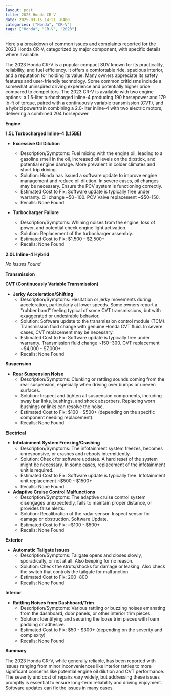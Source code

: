 ```yaml
---
layout: post
title: 2023 Honda CR-V
date: 2025-03-15 14:21 -0400
categories: ["Honda", "CR-V"]
tags: ["Honda", "CR-V", "2023"]
---
```

Here's a breakdown of common issues and complaints reported for the 2023 Honda CR-V, categorized by major component, with specific details where available.

The 2023 Honda CR-V is a popular compact SUV known for its practicality, reliability, and fuel efficiency. It offers a comfortable ride, spacious interior, and a reputation for holding its value. Many owners appreciate its safety features and user-friendly technology. Some common criticisms include a somewhat uninspired driving experience and potentially higher price compared to competitors. The 2023 CR-V is available with two engine options: a 1.5-liter turbocharged inline-4 producing 190 horsepower and 179 lb-ft of torque, paired with a continuously variable transmission (CVT), and a hybrid powertrain combining a 2.0-liter inline-4 with two electric motors, delivering a combined 204 horsepower.

**Engine**

**1.5L Turbocharged Inline-4 (L15BE)**

*   **Excessive Oil Dilution**
    *   Description/Symptoms: Fuel mixing with the engine oil, leading to a gasoline smell in the oil, increased oil levels on the dipstick, and potential engine damage. More prevalent in colder climates and short trip driving.
    *   Solution: Honda has issued a software update to improve engine management and reduce oil dilution. In severe cases, oil changes may be necessary. Ensure the PCV system is functioning correctly.
    *   Estimated Cost to Fix: Software update is typically free under warranty. Oil change ~$50-$100. PCV Valve replacement ~$50-150.
    *   Recalls: None Found

*   **Turbocharger Failure**
    *   Description/Symptoms: Whining noises from the engine, loss of power, and potential check engine light activation.
    *   Solution: Replacement of the turbocharger assembly.
    *   Estimated Cost to Fix: $1,500 - $2,500+
    *   Recalls: None Found

**2.0L Inline-4 Hybrid**

*No Issues Found*

**Transmission**

**CVT (Continuously Variable Transmission)**

*   **Jerky Acceleration/Shifting**
    *   Description/Symptoms: Hesitation or jerky movements during acceleration, particularly at lower speeds. Some owners report a "rubber band" feeling typical of some CVT transmissions, but with exaggerated or undesirable behavior.
    *   Solution: Software update to the transmission control module (TCM). Transmission fluid change with genuine Honda CVT fluid. In severe cases, CVT replacement may be necessary.
    *   Estimated Cost to Fix: Software update is typically free under warranty. Transmission fluid change ~$150-$300. CVT replacement ~$4,000 - $7,000+
    *   Recalls: None Found

**Suspension**

*   **Rear Suspension Noise**
    * Description/Symptoms: Clunking or rattling sounds coming from the rear suspension, especially when driving over bumps or uneven surfaces.
    * Solution: Inspect and tighten all suspension components, including sway bar links, bushings, and shock absorbers. Replacing worn bushings or links can resolve the noise.
    * Estimated Cost to Fix: $100 - $500+ (depending on the specific component needing replacement).
    * Recalls: None Found

**Electrical**

*   **Infotainment System Freezing/Crashing**
    *   Description/Symptoms: The infotainment system freezes, becomes unresponsive, or crashes and reboots intermittently.
    *   Solution: Check for software updates. A hard reset of the system might be necessary. In some cases, replacement of the infotainment unit is required.
    *   Estimated Cost to Fix: Software update is typically free. Infotainment unit replacement ~$500 - $1500+
    *   Recalls: None Found
*   **Adaptive Cruise Control Malfunctions**
    * Description/Symptoms: The adaptive cruise control system disengages unexpectedly, fails to maintain proper distance, or provides false alerts.
    * Solution: Recalibration of the radar sensor. Inspect sensor for damage or obstruction. Software Update.
    * Estimated Cost to Fix: ~$100 - $500+
    * Recalls: None Found

**Exterior**

*   **Automatic Tailgate Issues**
    *   Description/Symptoms: Tailgate opens and closes slowly, sporadically, or not at all. Also beeping for no reason.
    *   Solution: Check the struts/shocks for damage or leaking. Also check the switch that controls the tailgate for malfunction.
    *   Estimated Cost to Fix: $200-$800
    *   Recalls: None Found

**Interior**

*   **Rattling Noises from Dashboard/Trim**
    *   Description/Symptoms: Various rattling or buzzing noises emanating from the dashboard, door panels, or other interior trim pieces.
    *   Solution: Identifying and securing the loose trim pieces with foam padding or adhesive.
    *   Estimated Cost to Fix: $50 - $300+ (depending on the severity and complexity)
    *   Recalls: None Found

**Summary**

The 2023 Honda CR-V, while generally reliable, has been reported with issues ranging from minor inconveniences like interior rattles to more significant concerns like potential engine oil dilution and CVT performance. The severity and cost of repairs vary widely, but addressing these issues promptly is essential to ensure long-term reliability and driving enjoyment. Software updates can fix the issues in many cases.

